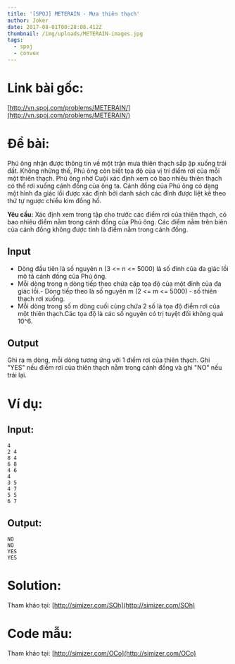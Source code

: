 ```yaml
---
title: '[SPOJ] METERAIN - Mưa thiên thạch'
author: Joker
date: 2017-08-01T00:28:08.412Z
thumbnail: /img/uploads/METERAIN-images.jpg
tags:
  - spoj
  - convex
---
```

# Link bài gốc:

[http://vn.spoj.com/problems/METERAIN/](http://vn.spoj.com/problems/METERAIN/)

# Đề bài: 
Phú ông nhận được thông tin về một trận mưa thiên thạch sắp ập xuống trái đất. Không những thế, Phú ông còn biết tọa độ của vị trí điểm rơi của mỗi một thiên thạch. Phú ông nhờ Cuội xác định xem có bao nhiêu thiên thạch có thể rơi xuống cánh đồng của ông ta. Cánh đồng của Phú ông có dạng một hình đa giác lồi được xác định bởi danh sách các đỉnh được liệt kê theo thứ tự ngược chiều kim đồng hồ.

**Yêu cầu:** Xác định xem trong tập cho trước các điểm rơi của thiên thạch, có bao nhiêu điểm nằm trong cánh đồng của Phú ông. Các điểm nằm trên biên của cánh đồng không được tính là điểm nằm trong cánh đồng.

## Input

- Dòng đầu tiên là số nguyên n \(3 &lt;= n &lt;= 5000\) là số đỉnh của đa giác lồi mô tả cánh đồng của Phú ông.
- Mỗi dòng trong n dòng tiếp theo chứa cặp tọa độ của một đỉnh của đa giác lồi.- Dòng tiếp theo là số nguyên m \(2 &lt;= m &lt;= 5000\) - số thiên thạch rơi xuống.
- Mỗi dòng trong số m dòng cuối cùng chứa 2 số là tọa độ điểm rơi của một thiên thạch.Các tọa độ là các số nguyên có trị tuyệt đối không quá 10^6.

## Output

Ghi ra m dòng, mỗi dòng tương ứng với 1 điểm rơi của thiên thạch. Ghi "YES" nếu điểm rơi của thiên thạch nằm trong cánh đồng và ghi "NO" nếu trái lại.

# Ví dụ:

## Input:
```
4
2 4
8 4
6 8
4 6
4
3 5
4 7
5 5
6 7
```

## Output:
``` 
NO
NO
YES 
YES
```

# **Solution**:
Tham khảo tại: [http://simizer.com/SOh](http://simizer.com/SOh)

# **Code mẫu:**

Tham khảo tại: [http://simizer.com/OCo](http://simizer.com/OCo)












